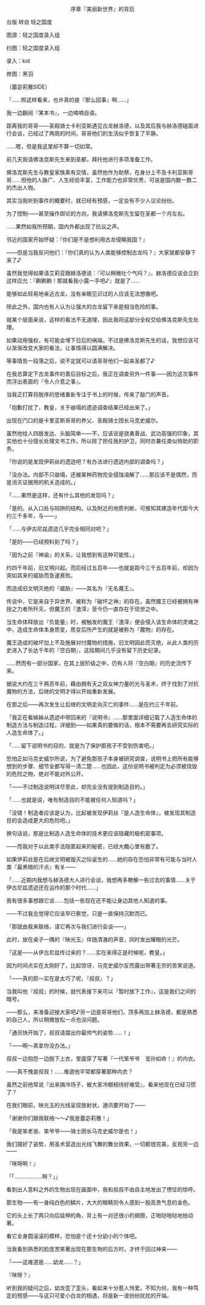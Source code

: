 <p align="center">序章『美丽新世界』的背后</p>

台版 转自 轻之国度

图源：轻之国度录入组

扫图：轻之国度录入组

录入：kid

修图：黑羽

（蕾宓莉雅SIDE）

「……照这样看来，也许真的是『那么回事』啊……」

我一边翻阅『某本书』，一边喃喃自语。

距离我的哥哥——圣殿骑士卡利亚斯遇见古龙赫洛德，以及其后我与赫洛德碰面进行会谈，已经过了两周的时间，哥哥他们的生活似乎恢复了平静。

……嗯，但是我这里却不算一切如常。

前几天我请佛洛克斯先生来到圣都，拜托他进行多项准备工作。

佛洛克斯先生与教皇家族素有交情，虽然他作为助祭，在身分上不及卡利亚斯哥哥……但他的人脉广、人生经验丰富，工作能力也非常优秀，可说是国内数一数二的杰出人物。

其实当我听到事件的概要时，就已经有预感，一定会有不少人议论纷纷。

为了控制——甚至操作舆论的方向，我请佛洛克斯先生留在圣都一个月左右。

……果然如我所预期，国内外都出现了抗议之声。

邻近的国家开始怀疑：『你们是不是想利用古龙侵略我国？』

——但是当我反问他们：『你们真的认为人类能够控制古龙吗？』大家就都安静下来了♪

虽然我觉得如果请艾莉亚跟赫洛德说：『可以稍微吐个气吗？』，赫洛德应该会立刻这样应允：『齁齁齁！那就看我小露一手吧♪』就是了……

能够如此轻易地亲近古龙，没有亲眼见识过的人应该无法想像吧。

除此之外，国内也有人认为让强大的古龙留下来是相当危险的事。

就某个层面来说，这样的看法不无道理，因此我将这部分全权交给佛洛克斯先生处理。

如果动用强权，有可能会埋下日后的祸端，不过是佛洛克斯先生的话，我想应该可以渐渐改变大家的看法，让事情得以圆满解决。

等事情告一段落之后，说不定就可以请哥哥他们一起来圣都了♪

在我总算定下古龙事件的善后目标之后，我正在调查另外一件事——因为这次事件而浮出表面的『令人介意之事』。

当我正打算将脱序的思绪重新专注于书上的时候，传来了敲门的声音。

「抱歉打扰了，教皇，关于崩塌的遗迹调查结果已经出来了。」

出现在门口的是卡里亚斯哥哥的养父、圣殿骑士团长马克史威尔。

虽然他给人四肢发达、头脑简单——不，应该说是骁勇善战、武功高强的印象，其实他也十分擅长处理文书工作，所以除了担任我的护卫，同时亦兼任类似特助的职务。

「你说的是发现伊莉丝的遗迹吧？有办法进行遗迹内部的调查吗？」

「没办法。内部不只崩塌，还被某种药物完全侵蚀溶解了……那应该不是偶然，而是消灭证据用的机关造成的。」

「……果然是这样，还有什么其他的发现吗？」

「是的。从入口处与陷阱的结构，以及附近的地质判断，可推知其建造年代距今大约三千多年，与——」

「……与伊古尼兹遗迹几乎完全相同对吧？」

「是的——已经预料到了吗？」

「因为之前『神谕』的关系，让我想到有这种可能性。」

约四千年前，旧文明兴起。而后经过五百年——也就是距今三千五百年前，却因为突如其来的威胁而急速衰败。

而造成旧文明灭绝的『威胁』——其名为『无名魔王』。

传说中，它是来自于异世界、被称为『破坏之神』的存在。虽然魔王已经被拥有神授之力者所歼灭，但魔王的『渣滓』至今仍一直存在于现世之中。

当生命体释放出『负能量』时，被触发的魔王『渣滓』便会侵入该生命体的灵魂之中，造成生命体本身质变，质变后所产生的就是被称为『魔物』的存在。

魔王造成的破坏加上不及施展对付魔物的措施，旧文明因此而灭绝，从此人类的历史进入了长达千年的『空白期』，这段期间几乎没有留下历史纪录。

……然而有一部分国家，在其上层阶级之中，仍有人将『空白期』的历史流传下来。

据说大约在三千两百年前，藉由拥有天之双女神力量的光与圣术，终于找到了对抗魔物的方法，后继的文明才得以开始重新发展。

在那之后——再次发生让后继的文明走向灭亡的事件……是在约三千年前。

「我正在看姊姊从遗迹中带回来的『说明书』……那里面详细记载了人造生命体的制造方法与制造过程，详细到——如果真的要做的话，根本不需要再去研究实际的人造生命体了。」

「……留下说明书的目的，就是为了保护那孩子不受到伤害吧。」

恐怕正如马克史威尔所说，为了避免那孩子本身被研究调查，说明书上把所有能够想到的步骤、细节全都写得一清二楚……也因此，这份说明书被判定为必须被烧毁的危险之物，绝对不能对外公开。

「——不过制造说明详尽至此，却完全没有提到制造目的。」

「……也就是说，唯有制造目的不能被任何人知道吗？」

「没错！制造者应该是认为，比起被发现伊莉丝『是人造生命体』，被发现其制造目的会造成更大的危险吧。」

换句话说，那是比制造人造生命体的技术更应该隐藏的极机密事项。

——而我对于以此类手法隐匿起来的秘密，已经大概心里有数了。

如果伊莉丝是在后继文明被毁灭之际诞生的……她的存在恐怕非常有可能与当时人类『最黑暗的汗点』有关——

「……近期内我想与赫洛德大人进行会谈，我想再多瞭解一些过去的事情……关于伊古尼兹遗迹还在运作的那个时代……」

我有很多事想跟它谈……包括一些现在还不能让身边其他人知道的事。

——不过我总觉得它应该早已察觉，只是一直保持沉默而已。

「那就由我来联络，请它再次与我们进行会谈——」

此时，放在桌子一隅的『映光玉』伴随清澈的声音，同时发出耀眼的光芒。

「这是——从伊古尼兹传过来的？……实在来得正是时候呢，教皇。」

因为时间点实在太刚好了，比起惊讶，马克史威尔反而露出带著无奈的苦笑说道。

「——真的耶〜实在是太巧了呢，『叔叔』？」

当我叫他『叔叔』的时候，就代表接下来可以『暂时放下工作』，这是我们之间的暗号。

——那么，来准备迎接大家吧♪另一边是哥哥他们，顶多再加上赫洛德，都是熟悉的自己人，所以稍微放松一点也没问题。

「通讯快开始了，叔叔请摆出你最帅气的姿势……！」

「——啊〜真拿你没办法。」

叔叔一边抱怨一边脱下上衣，里面穿了写著『一代笨爷爷　宠孙如命！』的内衣。

——真不愧是叔叔！……难道他平常都穿著那种内衣？

虽然之前他常说『出来搞冷场子，被大家冷眼相待好难受』，看来他现在已经习惯了？

在我们眼前，映光玉的光线呈现放射状，通讯要开始了——

「谢谢你们跟我联络〜～♪我是蕾宓莉雅！」

「我是笨老爸、笨爷爷——骑士团长马克史威尔是也！」

我们摆好了姿势，用圣术营造出光线飞舞的舞台效果，一切都很完美，反观另一边——

『咪呀啊！』

「「………………啊？」」

看到出人意料之外的生物出现在画面中，我和叔叔不由自主地发出了愣怔的惊呼。

那生物——有一身纯白色的鳞片，大大的眼睛则令人感到一股高贵气息的金色。

它的头上长了两只向后延伸的角，背上有一对还很小的翅膀，正啪哒啪哒地拍动著。

看它全身圆滚滚的模样，恐怕是个还十分幼小的个体吧。

当我看到熟悉的脸庞苦笑著出现在那生物的后方时，才终于回过神来——

「——这难道是……幼龙……？」

『咪呀？』

听到我的疑问之后，幼龙歪了歪头，看起来十分惹人怜爱。不知为何，我有一种笃定的预感——与这只可爱小白龙的相遇，将是新一波纷纷扰扰的开端。

